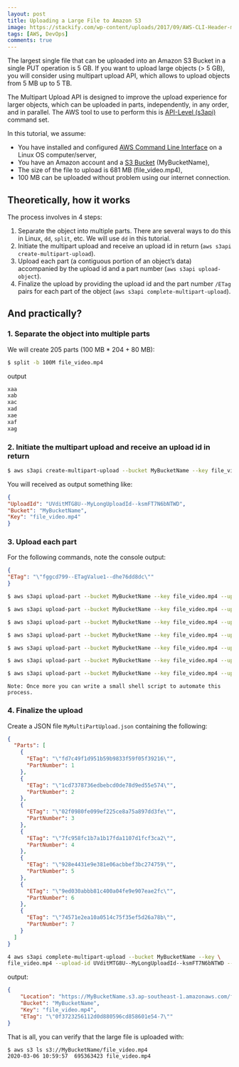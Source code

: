```yaml
---
layout: post
title: Uploading a Large File to Amazon S3
image: https://stackify.com/wp-content/uploads/2017/09/AWS-CLI-Header-min-793x397.png
tags: [AWS, DevOps]
comments: true
---
```


The largest single file that can be uploaded into an Amazon S3 Bucket in a single PUT operation is 5 GB. If you want to upload large objects (> 5 GB), you will consider using multipart upload API, which allows to upload objects from 5 MB up to 5 TB.

The Multipart Upload API is designed to improve the upload experience for larger objects, which can be uploaded in parts, independently, in any order, and in parallel. The AWS tool to use to perform this is [API-Level (s3api)](http://docs.aws.amazon.com/cli/latest/reference/s3api/) command set.

In this tutorial, we assume:

* You have installed and configured [AWS Command Line Interface](http://docs.aws.amazon.com/cli/latest/userguide/installing.html) on a Linux OS computer/server,
* You have an Amazon account and a [S3 Bucket](http://aws.amazon.com/s3) (MyBucketName),
* The size of the file to upload is 681 MB (file_video.mp4),
* 100 MB can be uploaded without problem using our internet connection.


## Theoretically, how it works

The process involves in 4 steps:

1. Separate the object into multiple parts. There are several ways to do this in Linux, `dd`, `split`, etc. We will use `dd` in this tutorial.
2. Initiate the multipart upload and receive an upload id in return (`aws s3api create-multipart-upload`).
3. Upload each part (a contiguous portion of an object’s data) accompanied by the upload id and a part number (`aws s3api upload-object`).
4. Finalize the upload by providing the upload id and the part number `/ETag` pairs for each part of the object (`aws s3api complete-multipart-upload`).

## And practically?

### 1. Separate the object into multiple parts

We will create 205 parts (100 MB * 204 + 80 MB):

```bash
$ split -b 100M file_video.mp4
```
output

```bash
xaa
xab
xac
xad
xae
xaf
xag
```
### 2. Initiate the multipart upload and receive an upload id in return

```bash
$ aws s3api create-multipart-upload --bucket MyBucketName --key file_video.mp4
```

You will received as output something like:

```json
{
"UploadId": "UVditMTG8U--MyLongUploadId--ksmFT7N6bNTWD",
"Bucket": "MyBucketName",
"Key": "file_video.mp4"
}
```

### 3. Upload each part

For the following commands, note the console output:

```json
{
"ETag": "\"fggcd799--ETagValue1--dhe76dd8dc\""
}
```

```bash
$ aws s3api upload-part --bucket MyBucketName --key file_video.mp4 --upload-id UVditMTG8U--MyLongUploadId--ksmFT7N6bNTWD --part-number 1 --body xaa

$ aws s3api upload-part --bucket MyBucketName --key file_video.mp4 --upload-id UVditMTG8U--MyLongUploadId--ksmFT7N6bNTWD --part-number 2 --body xab

$ aws s3api upload-part --bucket MyBucketName --key file_video.mp4 --upload-id UVditMTG8U--MyLongUploadId--ksmFT7N6bNTWD --part-number 3 --body xac

$ aws s3api upload-part --bucket MyBucketName --key file_video.mp4 --upload-id UVditMTG8U--MyLongUploadId--ksmFT7N6bNTWD --part-number 4 --body xad

$ aws s3api upload-part --bucket MyBucketName --key file_video.mp4 --upload-id UVditMTG8U--MyLongUploadId--ksmFT7N6bNTWD --part-number 5 --body xae

$ aws s3api upload-part --bucket MyBucketName --key file_video.mp4 --upload-id UVditMTG8U--MyLongUploadId--ksmFT7N6bNTWD --part-number 6 --body xaf

$ aws s3api upload-part --bucket MyBucketName --key file_video.mp4 --upload-id UVditMTG8U--MyLongUploadId--ksmFT7N6bNTWD --part-number 7 --body xag
```

    Note: Once more you can write a small shell script to automate this process.

### 4. Finalize the upload

Create a JSON file `MyMultiPartUpload.json` containing the following:

```json
{
  "Parts": [
    {
      "ETag": "\"fd7c49f1d951b59b9833f59f05f39216\"",
      "PartNumber": 1
    },
    {
      "ETag": "\"1cd7378736edbebcd0de78d9ed55e574\"",
      "PartNumber": 2
    },
    {
      "ETag": "\"02f0980fe099ef225ce8a75a897dd3fe\"",
      "PartNumber": 3
    },
    {
      "ETag": "\"7fc958fc1b7a1b17fda1107d1fcf3ca2\"",
      "PartNumber": 4
    },
    {
      "ETag": "\"928e4431e9e381e06acbbef3bc274759\"",
      "PartNumber": 5
    },
    {
      "ETag": "\"9ed030abbb81c400a04fe9e907eae2fc\"",
      "PartNumber": 6
    },
    {
      "ETag": "\"74571e2ea10a0514c75f35ef5d26a78b\"",
      "PartNumber": 7
    }
  ]
}
```

```bash
4 aws s3api complete-multipart-upload --bucket MyBucketName --key \
file_video.mp4 --upload-id UVditMTG8U--MyLongUploadId--ksmFT7N6bNTWD --multipart-upload file://../MyMultiPartUpload.json
```

output:

```json
{
    "Location": "https://MyBucketName.s3.ap-southeast-1.amazonaws.com/file_video.mp4",
    "Bucket": "MyBucketName",
    "Key": "file_video.mp4",
    "ETag": "\"0f3723256112d0d880596cd858601e54-7\""
}
```

That is all, you can verify that the large file is uploaded with:

```bash
$ aws s3 ls s3://MyBucketName/file_video.mp4
2020-03-06 10:59:57  695363423 file_video.mp4
```